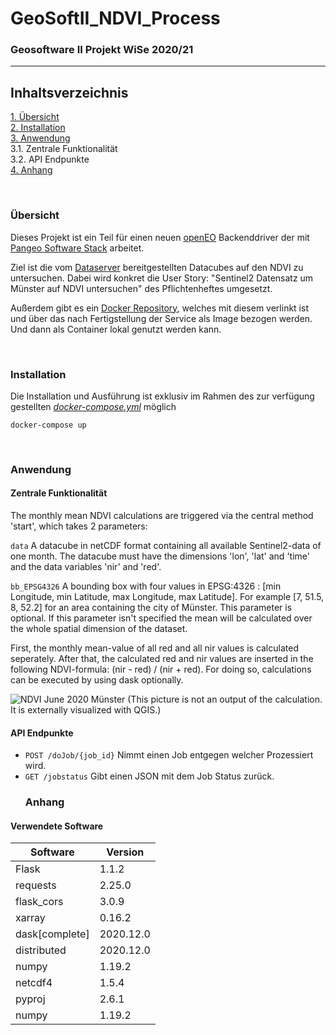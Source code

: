 # GeoSoftII_NDVI_Process
### Geosoftware II Projekt WiSe 2020/21
---

## Inhaltsverzeichnis
[1. Übersicht](#overview) \
[2. Installation](#install) \
[3. Anwendung](#use) \
  3.1. Zentrale Funktionalität \
  3.2. API Endpunkte \
[4. Anhang](#annex)

\
<a name="overview"><h3>Übersicht</h3></a>
Dieses Projekt ist ein Teil für einen neuen [openEO](https://openeo.org/) Backenddriver der mit [Pangeo Software Stack](https://pangeo.io/) arbeitet.

Ziel ist die vom [Dataserver](https://github.com/GeoSoftII2020-21/GeoSoftII_DataServer) bereitgestellten Datacubes auf den NDVI zu untersuchen.
Dabei wird konkret die User Story: "Sentinel2 Datensatz um Münster auf NDVI untersuchen" des Pflichtenheftes umgesetzt.

Außerdem gibt es ein [Docker Repository](https://hub.docker.com/repository/docker/felixgi1516/geosoft2_ndvi_process), welches mit diesem verlinkt ist und über das nach Fertigstellung der Service als Image bezogen werden. Und dann als Container lokal genutzt werden kann.

\
<a name="install"><h3>Installation</h3></a>
Die Installation und Ausführung ist exklusiv im Rahmen des zur verfügung gestellten *[docker-compose.yml](https://github.com/GeoSoftII2020-21/GeoSoftII_Projekt/blob/Docker-compose/docker-compose.yml)* möglich
```docker
docker-compose up
```
\
<a name="use"><h3>Anwendung</h3></a>


#### Zentrale Funktionalität

The monthly mean NDVI calculations are triggered via the central method 'start', which takes 2 parameters:

`data` A datacube in netCDF format containing all available Sentinel2-data of one month. The datacube must have the dimensions 'lon', 'lat' and 'time' and the data variables 'nir' and 'red'.

`bb_EPSG4326` A bounding box with four values in EPSG:4326 : [min Longitude, min Latitude, max Longitude, max Latitude]. For example [7, 51.5, 8, 52.2] for an area containing the city of Münster. This parameter is optional. If this parameter isn't specified the mean will be calculated over the whole spatial dimension of the dataset.

First, the monthly mean-value of all red and all nir values is calculated seperately. After that, the calculated red and nir values are inserted in the following NDVI-formula: (nir - red) / (nir + red). For doing so, calculations can be executed by using dask optionally. 


![NDVI June 2020 Münster](https://github.com/GeoSoftII2020-21/GeoSoftII_NDVI_Process/blob/master/images/NDVI_June_%202020.svg)
(This picture is not an output of the calculation. It is externally visualized with QGIS.)

#### API Endpunkte

- `POST /doJob/{job_id}` Nimmt einen Job entgegen welcher Prozessiert wird.
- `GET /jobstatus` Gibt einen JSON mit dem Job Status zurück.
\
<a name="annex"><h3>Anhang</h3></a>


#### Verwendete Software
Software | Version
------ | ------
Flask | 1.1.2
requests | 2.25.0
flask_cors | 3.0.9
xarray | 0.16.2
dask[complete] | 2020.12.0
distributed | 2020.12.0
numpy | 1.19.2
netcdf4 | 1.5.4
pyproj | 2.6.1
numpy | 1.19.2

